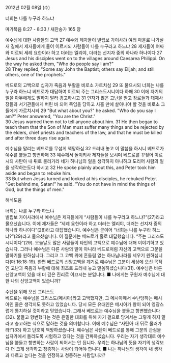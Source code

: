 2012년 02월 08일 (수)

너희는 나를 누구라 하느냐



마가복음 8:27 - 8:33 / 새찬송가 165 장


예수님에 대한 사람들의 고백
27 예수와 제자들이 빌립보 가이사랴 여러 마을로 나가실새 길에서 제자들에게 물어 이르시되 사람들이 나를 누구라고 하느냐 28 제자들이 여짜와 이르되 세례 요한이라 하고 더러는 엘리야, 더러는 선지자 중의 하나라 하나이다
27 Jesus and his disciples went on to the villages around Caesarea Philippi. On the way he asked them, "Who do people say I am?"   
28 They replied, "Some say John the Baptist; others say Elijah; and still others, one of the prophets."   

베드로의 고백으로 십자가 죽음과 부활을 비로소 가르치심
29 또 물으시되 너희는 나를 누구라 하느냐 베드로가 대답하여 이르되 주는 그리스도시니이다 하매 30 이에 자기의 일을 아무에게도 말하지 말라 경고하시고 31 인자가 많은 고난을 받고 장로들과 대제사장들과 서기관들에게 버린 바 되어 죽임을 당하고 사흘 만에 살아나야 할 것을 비로소 그들에게 가르치시되
29 "But what about you?" he asked. "Who do you say I am?" Peter answered, "You are the Christ."   
30 Jesus warned them not to tell anyone about him. 
31 He then began to teach them that the Son of Man must suffer many things and be rejected by the elders, chief priests and teachers of the law, and that he must be killed and after three days rise again.     

예수님을 말리는 베드로를 무섭게 책망하심
32 드러내 놓고 이 말씀을 하시니 베드로가 예수를 붙들고 항변하매 33 예수께서 돌이키사 제자들을 보시며 베드로를 꾸짖어 이르시되 사탄아 내 뒤로 물러가라 네가 하나님의 일을 생각하지 아니하고 도리어 사람의 일을 생각하는도다 하시고
32 He spoke plainly about this, and Peter took him aside and began to rebuke him.   
33 But when Jesus turned and looked at his disciples, he rebuked Peter. "Get behind me, Satan!" he said. "You do not have in mind the things of God, but the things of men."

해석도움





너희는 나를 누구라 하느냐  
빌립보 가이사랴에서 예수님은 제자들에게 “사람들이 나를 누구라고 하느냐?”(27)라고 물으셨습니다. 이에 제자들은 “세례 요한이라 하고 더러는 엘리야, 더러는 선지자 중의 하나라 하나이다”(28)라고 대답했습니다. 예수님은 곧이어 “너희는 나를 누구라 하느냐?”(29)라고 물으셨습니다. 이 질문에는 베드로가 홀로 대답했습니다. “주는 그리스도시니이다”(29). 오늘날도 많은 사람들이 타인의 고백으로 예수님에 대해 이야기하고 있습니다. 그러나 예수님은 다른 사람의 말이 아니라 베드로처럼 자신의 고백으로 그분을 말하기를 원하십니다. 그리고 그 고백 위에 흔들림 없는 하나님나라를 세우기 원하십니다(마 16:18-19). 한편 베드로의 신앙고백을 계기로 예수님은 그분이 세상에 오신 목적인 고난과 죽음과 부활에 대해 최초로 드러내 놓고 말씀하셨습니다(31). 예수님은 바른 신앙고백이 있을 때 더 깊은 진리로 이끄시는 분입니다.
■ 나에게는 구원자 예수님에 대한 나의 신앙고백이 있습니까?

수난을 위해 오신 그리스도  
베드로는 예수님을 그리스도(메시아)라고 고백했지만, 그 메시아께서 수난당하는 메시아인 줄은 생각지도 못하고 있었습니다. 당시 모든 유대인은 메시아가 왕이 되어 영광스럽게 통치하실 것이라고 믿었습니다. 그래서 베드로는 예수님을 붙들고 항변했습니다(32). 붙들고 항변했다는 것은 은밀한 대화를 위해 자기 곁으로 당겨서는 그렇게 하지 말라고 충고하는 식으로 말하는 것을 의미합니다. 이에 예수님은 “사탄아 내 뒤로 물러가라!”(33) 하고 단호히 책망하셨습니다. 예수님은 사탄이 베드로를 통해 그분의 관심을 십자가에서 돌리도록 시험하고 있다는 것을 간파하셨습니다. 우리는 자기 생각대로 예수님을 붙들고 항변하는 사람이 되어서는 안 됩니다. 우리는 하나님의 뜻을 자기의 생각보다 더 크게 생각하고 청종하는 사람이 되어야 합니다.
■ 나는 하나님의 생각이 내 생각과 다르고 높다는 것을 인정하고 청종하는 사람입니까?